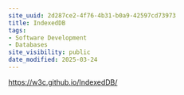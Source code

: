 ```yaml
---
site_uuid: 2d287ce2-4f76-4b31-b0a9-42597cd73973
title: IndexedDB
tags:
- Software Development
- Databases
site_visibility: public
date_modified: 2025-03-24
---
```




https://w3c.github.io/IndexedDB/